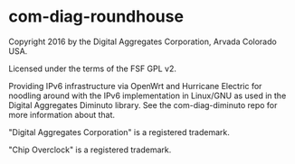 # com-diag-roundhouse

Copyright 2016 by the Digital Aggregates Corporation, Arvada Colorado USA.

Licensed under the terms of the FSF GPL v2.

Providing IPv6 infrastructure via OpenWrt and Hurricane Electric for
noodling around with the IPv6 implementation in Linux/GNU as used in the
Digital Aggregates Diminuto library. See the com-diag-diminuto repo for
more information about that.

"Digital Aggregates Corporation" is a registered trademark.

"Chip Overclock" is a registered trademark.
